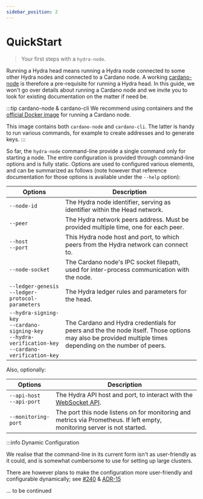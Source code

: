 ```yaml
---
sidebar_position: 2
---
```


# QuickStart

> Your first steps with a `hydra-node`.

Running a Hydra head means running a Hydra node connected to some other Hydra nodes and connected to a Cardano node. A working [cardano-node](https://github.com/input-output-hk/cardano-node/) is therefore a pre-requisite for running a Hydra head. In this guide, we won't go over details about running a Cardano node and we invite you to look for existing documentation on the matter if need be.

:::tip cardano-node & cardano-cli
We recommend using containers and the [official Docker image](https://hub.docker.com/r/inputoutput/cardano-node) for running a Cardano node. 

This image contains both `cardano-node` and `cardano-cli`. The latter is handy to run various commands, for example to create addresses and to generate keys.
:::

So far, the `hydra-node` command-line provide a single command only for starting a node. The entire configuration is provided through command-line options and is fully static. Options are used to configured various elements, and can be summarized as follows (note however that reference documentation for those options is available under the `--help` option):

Options                                                 | Description
---                                                     | ---
`--node-id`                                             | The Hydra node identifier, serving as identifier within the Head network.
`--peer`                                                | The Hydra network peers address. Must be provided multiple time, one for each peer.
`--host` <br/> `--port`                                 | This Hydra node host and port, to which peers from the Hydra network can connect to.
`--node-socket`                                         | The Cardano node's IPC socket filepath, used for inter-process communication with the node.
`--ledger-genesis` <br/> `--ledger-protocol-parameters` | The Hydra ledger rules and parameters for the head.
`--hydra-signing-key` <br/> `--cardano-signing-key` <br/> `--hydra-verification-key` <br/> `--cardano-verification-key` | The Cardano and Hydra credentials for peers and the the node itself. Those options may also be provided multiple times depending on the number of peers. 

Also, optionally:

Options                         | Description
---                             | ---
`--api-host` <br/> `--api-port` | The Hydra API host and port, to interact with the [WebSocket API](/api-reference).
`--monitoring-port`             | The port this node listens on for monitoring and metrics via Prometheus. If left empty, monitoring server is not started.

:::info  Dynamic Configuration 

We realise that the command-line in its current form isn't as user-friendly as it could, and is somewhat cumbersome to use for setting up large clusters.  

There are however plans to make the configuration more user-friendly and configurable dynamically; see [#240](https://github.com/input-output-hk/hydra-poc/issues/240) & [ADR-15](/adr/15)

... to be continued
